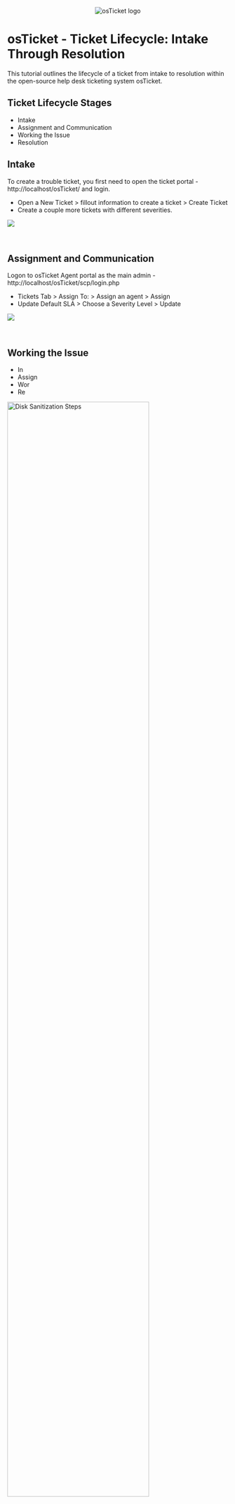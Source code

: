 <p align="center">
<img src="https://i.imgur.com/Clzj7Xs.png" alt="osTicket logo"/>
</p>

<h1>osTicket - Ticket Lifecycle: Intake Through Resolution</h1>
This tutorial outlines the lifecycle of a ticket from intake to resolution within the open-source help desk ticketing system osTicket.<br />


<h2>Ticket Lifecycle Stages</h2>

- Intake
- Assignment and Communication
- Working the Issue
- Resolution

<h2>Intake</h2>

To create a trouble ticket, you first need to open the ticket portal - http://localhost/osTicket/   and login.

- Open a New Ticket > fillout information to create a ticket > Create Ticket
- Create a couple more tickets with different severities.

<p>
<img src="https://i.imgur.com/JeqBKTO.gif"/>
</p>
<p>
</p>
<br />

<h2>Assignment and Communication</h2>

Logon to osTicket Agent portal as the main admin - http://localhost/osTicket/scp/login.php

- Tickets Tab > Assign To: > Assign an agent > Assign
- Update Default SLA > Choose a Severity Level > Update

<p>
<img src="https://i.imgur.com/JJxb0PP.gif"/>
</p>
<p>
</p>
<br />

<h2>Working the Issue</h2>

- In
- Assign
- Wor
- Re

<p>
<img src="https://i.imgur.com/DJmEXEB.png" height="80%" width="80%" alt="Disk Sanitization Steps"/>
</p>
<p>
</p>
<br />

<h2>Resolution</h2>

- In
- Assignm
- Work
- Reso


<p>
<img src="https://i.imgur.com/DJmEXEB.png" height="80%" width="80%" alt="Disk Sanitization Steps"/>
</p>
<p>
</p>
<br />

